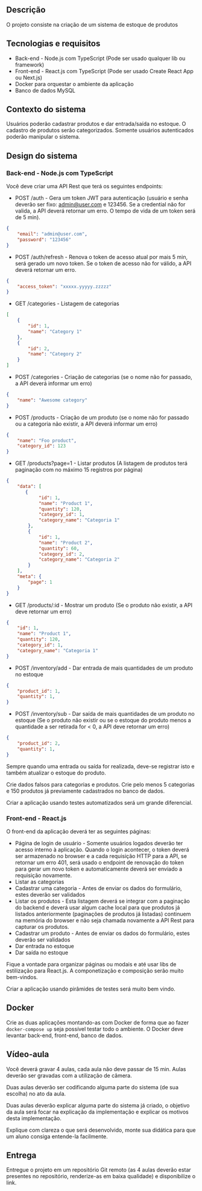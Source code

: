 ## Descrição

O projeto consiste na criação de um sistema de estoque de produtos

## Tecnologias e requisitos

* Back-end - Node.js com TypeScript (Pode ser usado qualquer lib ou framework)
* Front-end - React.js com TypeScript (Pode ser usado Create React App ou Next.js)
* Docker para orquestar o ambiente da aplicação
* Banco de dados MySQL

## Contexto do sistema

Usuários poderão cadastrar produtos e dar entrada/saída no estoque. O cadastro de produtos serão categorizados.
Somente usuários autenticados poderão manipular o sistema.

## Design do sistema

### Back-end - Node.js com TypeScript

Você deve criar uma API Rest que terá os seguintes endpoints:

* POST /auth - Gera um token JWT para autenticação (usuário e senha deverão ser fixo: admin@user.com e 123456. Se a credential não for valida, a API deverá retornar um erro. O tempo de vida de um token será de 5 min).
```json
{
    "email": "admin@user.com",
    "password": "123456"
}
```
* POST /auth/refresh - Renova o token de acesso atual por mais 5 min, será gerado um novo token. Se o token de acesso não for válido, a API deverá retornar um erro.
```json
{
    "access_token": "xxxxx.yyyyy.zzzzz"
}
```
* GET /categories - Listagem de categorias
```json
[
    {
        "id": 1,
        "name": "Category 1"
    },
    {
        "id": 2,
        "name": "Category 2"
    }
]
```
* POST /categories - Criação de categorias (se o nome não for passado, a API deverá informar um erro)
```json
{
    "name": "Awesome category"
}
```
* POST /products - Criação de um produto (se o nome não for passado ou a categoria não existir, a API deverá informar um erro)
```json
{
    "name": "Foo product",
    "category_id": 123
}
```
* GET /products?page=1 - Listar produtos (A listagem de produtos terá paginação com no máximo 15 registros por página)
```json
{
    "data": [
       {
            "id": 1,
            "name": "Product 1",
            "quantity": 120,
            "category_id": 1,
            "category_name": "Categoria 1"
        },
        {
            "id": 1,
            "name": "Product 2",
            "quantity": 60,
            "category_id": 2,
            "category_name": "Categoria 2"
        }
    ],
    "meta": {
        "page": 1
    }
}
```
* GET /products/:id - Mostrar um produto (Se o produto não existir, a API deve retornar um erro)
```json
{
    "id": 1,
    "name": "Product 1",
    "quantity": 120,
    "category_id": 1,
    "category_name": "Categoria 1"
}
```
* POST /inventory/add - Dar entrada de mais quantidades de um produto no estoque
```json
{
    "product_id": 1,
    "quantity": 1,
}
```
* POST /inventory/sub - Dar saída de mais quantidades de um produto no estoque (Se o produto não existir ou se o estoque do produto menos a quantidade a ser retirada for < 0, a API deve retornar um erro)
```json
{
    "product_id": 2,
    "quantity": 1,
}
```

Sempre quando uma entrada ou saída for realizada, deve-se registrar isto e também atualizar o estoque do produto.

Crie dados falsos para categorias e produtos. Crie pelo menos 5 categorias e 150 produtos já previamente cadastrados no banco de dados.

Criar a aplicação usando testes automatizados será um grande diferencial.

### Front-end - React.js

O front-end da aplicação deverá ter as seguintes páginas:

* Página de login de usuário - Somente usuários logados deverão ter acesso interno à aplicação. Quando o login acontecer, o token deverá ser armazenado no browser e a cada requisição HTTP para a API, se retornar um erro 401, será usado o endpoint de renovação do token para gerar um novo token e automaticamente deverá ser enviado a requisição novamente.
* Listar as categorias
* Cadastrar uma categoria - Antes de enviar os dados do formulário, estes deverão ser validados
* Listar os produtos - Esta listagem deverá se integrar com a paginação do backend e deverá usar algum cache local para que produtos já listados anteriormente (paginações de produtos já listadas) continuem na memória do browser e não seja chamada novamente a API Rest para capturar os produtos.
* Cadastrar um produto - Antes de enviar os dados do formulário, estes deverão ser validados
* Dar entrada no estoque
* Dar saída no estoque

Fique a vontade para organizar páginas ou modais e até usar libs de estilização para React.js. A componetização e composição serão muito
bem-vindos.

Criar a aplicação usando pirâmides de testes será muito bem vindo.

## Docker

Crie as duas aplicações montando-as com Docker de forma que ao fazer `docker-compose up` seja possível testar todo o ambiente. 
O Docker deve levantar back-end, front-end, banco de dados.


## Vídeo-aula

Você deverá gravar 4 aulas, cada aula não deve passar de 15 min. Aulas deverão ser gravadas com a utilização de câmera.

Duas aulas deverão ser codificando alguma parte do sistema (de sua escolha) no ato da aula. 

Duas aulas deverão explicar alguma parte do sistema já criado, o objetivo da aula será focar na explicação da implementação e explicar os motivos desta implementação.

Explique com clareza o que será desenvolvido, monte sua didática para que um aluno consiga entende-la facilmente.

## Entrega

Entregue o projeto em um repositório Git remoto (as 4 aulas deverão estar presentes no repositório, renderize-as em baixa qualidade) e disponibilize o link.
